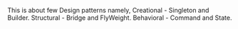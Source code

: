 This is about few Design patterns namely,
 Creational - Singleton and Builder.
 Structural - Bridge and FlyWeight.
 Behavioral - Command and State.
